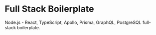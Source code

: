 # Full Stack Boilerplate

Node.js - React, TypeScript, Apollo, Prisma, GraphQL, PostgreSQL full-stack boilerplate.
